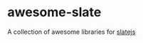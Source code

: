 # awesome-slate
A collection of awesome libraries for [slatejs](https://github.com/ianstormtaylor/slate)
